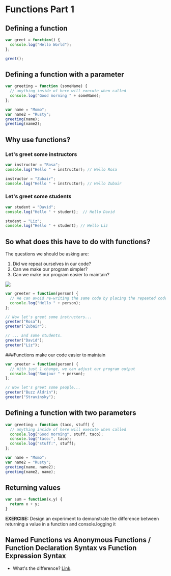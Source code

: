 # Functions Part 1

## Defining a function

```javascript
var greet = function() {
  console.log("Hello World");
};

greet();
```

## Defining a function with a parameter

```javascript
var greeting = function (someName) {
  // anything inside of here will execute when called
  console.log("Good morning " + someName);
};

var name = "Momo";
var name2 = "Rusty";
greeting(name);
greeting(name2);
```


## Why use functions?

### Let's greet some instructors

```javascript
var instructor = "Rosa";
console.log("Hello " + instructor); // Hello Rosa

instructor = "Zubair";
console.log("Hello " + instructor); // Hello Zubair
```

### Let's greet some students

```javascript
var student = "David";
console.log("Hello " + student);  // Hello David

student = "Liz";
console.log("Hello " + student); // Hello Liz
```

## So what does this have to do with functions?

The questions we should be asking are:

  1. Did we repeat ourselves in our code?
  2. Can we make our program simpler?
  3. Can we make our program easier to maintain?

![](http://codyburleson.com/wp-content/uploads/2014/11/dontrepeatyourself_motivator_2.jpg)

```javascript
var greeter = function(person) {
  // We can avoid re-writing the same code by placing the repeated code inside of a function
  console.log("Hello " + person);
};

// Now let's greet some instructors...
greeter("Rosa");
greeter("Zubair");

// ... and some students.
greeter("David");
greeter("Liz");
```

###Functions make our code easier to maintain

```javascript
var greeter = function(person) {
  // With just 1 change, we can adjust our program output
  console.log("Bonjour " + person);
};

// Now let's greet some people...
greeter("Buzz Aldrin");
greeter("Stravinsky");
```


## Defining a function with two parameters

```javascript
var greeting = function (taco, stuff) {
  // anything inside of here will execute when called
  console.log("Good morning", stuff, taco);
  console.log("taco:", taco);
  console.log("stuff:", stuff);
};

var name = "Momo";
var name2 = "Rusty";
greeting(name, name2);
greeting(name2, name);
```

## Returning values

```javascript
var sum = function(x,y) {
  return x + y;
}
```
**EXERCISE:** Design an experiment to demonstrate the difference between returning a value in a function and console.logging it

## Named Functions vs Anonymous Functions / Function Declaration Syntax vs Function Expression Syntax

- What's the difference? [Link](http://stackoverflow.com/questions/1013385/what-is-the-difference-between-a-function-expression-vs-declaration-in-javascrip).

